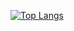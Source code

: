 [![Top Langs](https://github-readme-stats.vercel.app/api/top-langs/?username=ProgramadorLeandroSantos&layout=compact)](https://github.com/ProgramadorLeandroSantos/github-readme-stats)

<!--
minhas statisticas
![leandro github stats](https://github-readme-stats.vercel.app/api?username=ProgramadorLeandroSantos&show_icons=true&theme=radical)


### Hi there 👋
**ProgramadorLeandroSantos/ProgramadorLeandroSantos** is a ✨ _special_ ✨ repository because its `README.md` (this file) appears on your GitHub profile.

Here are some ideas to get you started:

- 🔭 I’m currently working on ...
- 🌱 I’m currently learning ...
- 👯 I’m looking to collaborate on ...
- 🤔 I’m looking for help with ...
- 💬 Ask me about ...
- 📫 How to reach me: ...
- 😄 Pronouns: ...
- ⚡ Fun fact: ...
-->
